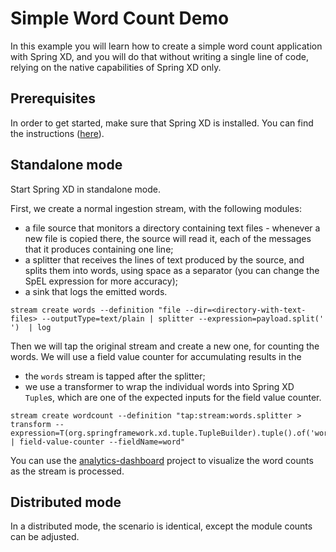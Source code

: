 Simple Word Count Demo
======================

In this example you will learn how to create a simple word count application with Spring XD, 
and you will do that without writing a single line of code, relying on the native capabilities 
of Spring XD only. 

Prerequisites
-------------

In order to get started, make sure that Spring XD is installed. You can find the instructions 
([here](https://github.com/spring-projects/spring-xd/wiki/Getting-Started)).

Standalone mode
---------------

Start Spring XD in standalone mode.

First, we create a normal ingestion stream, with the following modules:

* a file source that monitors a directory containing text files - whenever a new file is copied there,
the source will read it, each of the messages that it produces containing one line;
* a splitter that receives the lines of text produced by the source, and splits them into words, using
space as a separator (you can change the SpEL expression for more accuracy);
* a sink that logs the emitted words.  

```
stream create words --definition "file --dir=<directory-with-text-files> --outputType=text/plain | splitter --expression=payload.split(' ')  | log
```

Then we will tap the original stream and create a new one, for counting the words. We will use a field value counter for accumulating results in the 
* the `words` stream is tapped after the splitter;
* we use a transformer to wrap the individual words into Spring XD `Tuple`s, which are one of the expected inputs for the field value counter.


```
stream create wordcount --definition "tap:stream:words.splitter > transform --expression=T(org.springframework.xd.tuple.TupleBuilder).tuple().of('word',payload) | field-value-counter --fieldName=word"
```

You can use the [analytics-dashboard]() project to visualize the word counts as the stream is processed.

Distributed mode
----------------

In a distributed mode, the scenario is identical, except the module counts can be adjusted.

